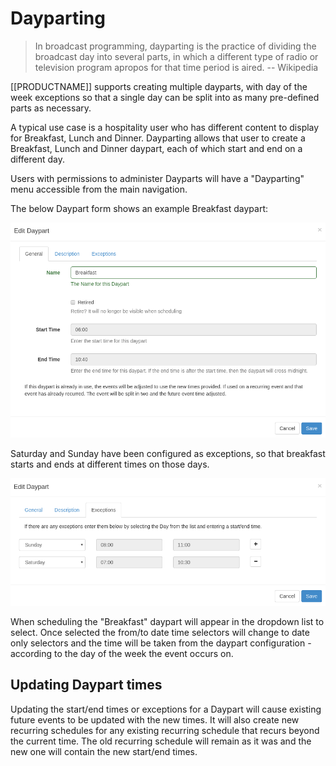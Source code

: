 <!--toc=scheduling-->
# Dayparting

> In broadcast programming, dayparting is the practice of dividing the broadcast day into several parts, in which a 
> different type of radio or television program apropos for that time period is aired.
> -- Wikipedia

[[PRODUCTNAME]] supports creating multiple dayparts, with day of the week exceptions so that a single
day can be split into as many pre-defined parts as necessary.

A typical use case is a hospitality user who has different content to display for Breakfast, Lunch
and Dinner. Dayparting allows that user to create a Breakfast, Lunch and Dinner daypart, each of which start
and end on a different day.

Users with permissions to administer Dayparts will have a "Dayparting" menu accessible from the
main navigation.

The below Daypart form shows an example Breakfast daypart:

![Daypart form](img/scheduling_daypart_form.png)

Saturday and Sunday have been configured as exceptions, so that breakfast starts and ends at different
times on those days.

![Daypart form exceptions tab](img/scheduling_daypart_form_exceptions.png)

When scheduling the "Breakfast" daypart will appear in the dropdown list to select. Once selected
the from/to date time selectors will change to date only selectors and the time will be taken from 
the daypart configuration - according to the day of the week the event occurs on.


## Updating Daypart times

Updating the start/end times or exceptions for a Daypart will cause existing future events to be updated
with the new times. It will also create new recurring schedules for any existing recurring schedule
that recurs beyond the current time. The old recurring schedule will remain as it was and the new one
will contain the new start/end times.
